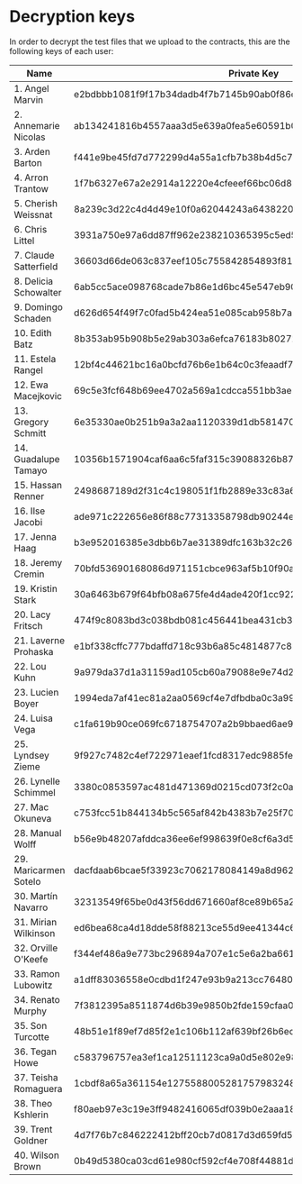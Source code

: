 # Decryption keys

In order to decrypt the test files that we upload to the contracts, this are the following keys of each user:

|      Name             |                    Private Key                                   |
| --------------------- | ---------------------------------------------------------------- |
| 1. Angel Marvin       | e2bdbbb1081f9f17b34dadb4f7b7145b90ab0f86c759e5fa678a9489b3be7922 |
| 2. Annemarie Nicolas  | ab134241816b4557aaa3d5e639a0fea5e60591b07bef780bedcc4c53904f48f9 |
| 3. Arden Barton       | f441e9be45fd7d772299d4a55a1cfb7b38b4d5c7a12cbb240c8783fdcef41977 |
| 4. Arron Trantow      | 1f7b6327e67a2e2914a12220e4cfeeef66bc06d87f393446e36992b76302da12 |
| 5. Cherish Weissnat   | 8a239c3d22c4d4d49e10f0a62044243a6438220f601153ffda0daa4f8909a101 |
| 6. Chris Littel       | 3931a750e97a6dd87ff962e238210365395c5ed5fc31da45c79833a6257da5d0 |
| 7. Claude Satterfield | 36603d66de063c837eef105c755842854893f8136a47a5e5b7db277ab460e34a |
| 8. Delicia Schowalter | 6ab5cc5ace098768cade7b86e1d6bc45e547eb9054244c3fb649cffe70208e1d |
| 9. Domingo Schaden    | d626d654f49f7c0fad5b424ea51e085cab958b7a013d07084e369ac0a77137c1 |
| 10. Edith Batz        | 8b353ab95b908b5e29ab303a6efca76183b80272349e1833af230df742f3bf79 |
| 11. Estela Rangel     | 12bf4c44621bc16a0bcfd76b6e1b64c0c3feaadf7e3059bee5fc88c5158c31ac |
| 12. Ewa Macejkovic    | 69c5e3fcf648b69ee4702a569a1cdcca551bb3ae50a687bb4eb1ec43ac07825e |
| 13. Gregory Schmitt   | 6e35330ae0b251b9a3a2aa1120339d1db5814706c984c51fdfa15fa3e055b10f |
| 14. Guadalupe Tamayo  | 10356b1571904caf6aa6c5faf315c39088326b87484847a0d5e36a59f1a1fb62 |
| 15. Hassan Renner     | 2498687189d2f31c4c198051f1fb2889e33c83a67af3996b6c353869713f6f50 |
| 16. Ilse Jacobi       | ade971c222656e86f88c77313358798db90244e9d4aba19b839ad738f5b731bd |
| 17. Jenna Haag        | b3e952016385e3dbb6b7ae31389dfc163b32c2665a92a2abd47680d8f7ceaed2 |
| 18. Jeremy Cremin     | 70bfd53690168086d971151cbce963af5b10f90ad53e20cdbcc3b9e569b9c3eb |
| 19. Kristin Stark     | 30a6463b679f64bfb08a675fe4d4ade420f1cc92230d1995c4ff952a0d14a9c0 |
| 20. Lacy Fritsch      | 474f9c8083bd3c038bdb081c456441bea431cb3068a37d9b049f0027d0e44744 |
| 21. Laverne Prohaska  | e1bf338cffc777bdaffd718c93b6a85c4814877c84dbd59cd2d93541edcfe0fb |
| 22. Lou Kuhn          | 9a979da37d1a31159ad105cb60a79088e9e74d28e006fab2faa4533401a7a831 |
| 23. Lucien Boyer      | 1994eda7af41ec81a2aa0569cf4e7dfbdba0c3a99c9f268ab679a6d89ce5f29c |
| 24. Luisa Vega        | c1fa619b90ce069fc6718754707a2b9bbaed6ae943a012d73f28e6ef454c7d79 |
| 25. Lyndsey Zieme     | 9f927c7482c4ef722971eaef1fcd8317edc9885feb241e1271867a2b205eb100 |
| 26. Lynelle Schimmel  | 3380c0853597ac481d471369d0215cd073f2c0a04b9a4145f0b6cd308cdeb430 |
| 27. Mac Okuneva       | c753fcc51b844134b5c565af842b4383b7e25f705f0ec32c73bc68e5f88007b1 |
| 28. Manual Wolff      | b56e9b48207afddca36ee6ef998639f0e8cf6a3d5ffe46c6aaf3b72868d1ac0e |
| 29. Maricarmen Sotelo | dacfdaab6bcae5f33923c7062178084149a8d96295b1dfac5b87e370b79527e7 |
| 30. Martín Navarro    | 32313549f65be0d43f56dd671660af8ce89b65a27cfbe3aacddc2551456f9459 |
| 31. Mirian Wilkinson  | ed6bea68ca4d18dde58f88213ce55d9ee41344c670d9b9d4b19e4aa1ab6e7a0e |
| 32. Orville O'Keefe   | f344ef486a9e773bc296894a707e1c5e6a2ba6613dbade98a4f743ed8dc1449b |
| 33. Ramon Lubowitz    | a1dff83036558e0cdbd1f247e93b9a213cc76480d07dee29c5a5090470786c4c |
| 34. Renato Murphy     | 7f3812395a8511874d6b39e9850b2fde159cfaa0214acf6be0069be0ef566c07 |
| 35. Son Turcotte      | 48b51e1f89ef7d85f2e1c106b112af639bf26b6ec0d7ff0530042926bfd0fb7a |
| 36. Tegan Howe        | c583796757ea3ef1ca12511123ca9a0d5e802e983a2d4c6e9660bab43f17354f |
| 37. Teisha Romaguera  | 1cbdf8a65a361154e1275588005281757983248af9116a99aefbbbec99500cb5 |
| 38. Theo Kshlerin     | f80aeb97e3c19e3ff9482416065df039b0e2aaa1845010808bbb753c68229a97 |
| 39. Trent Goldner     | 4d7f76b7c846222412bff20cb7d0817d3d659fd5db692d78430ad273868b4e75 |
| 40. Wilson Brown      | 0b49d5380ca03cd61e980cf592cf4e708f44881d52616f0a4de2d39e231c5afc |
